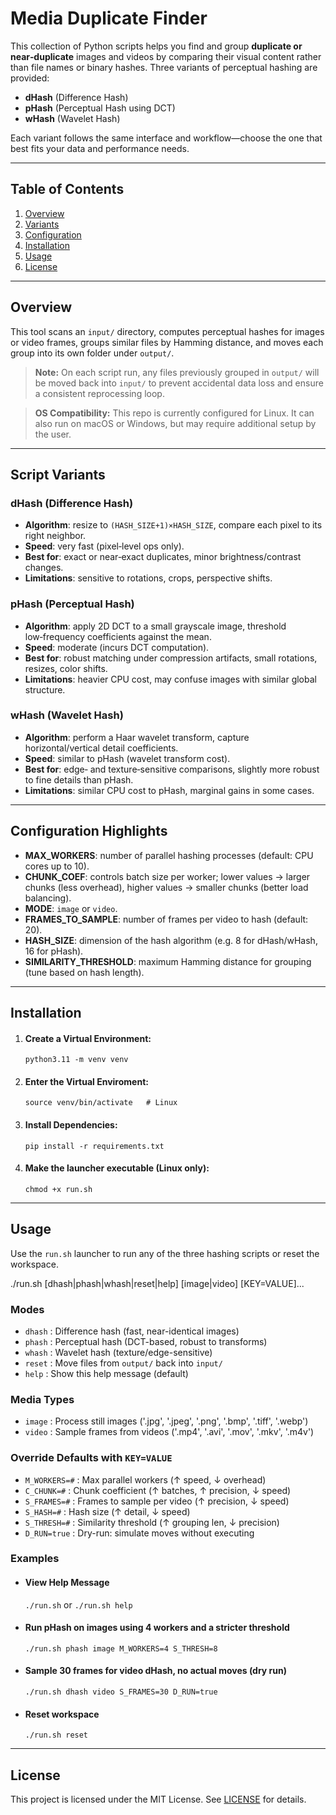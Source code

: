 # Media Duplicate Finder

This collection of Python scripts helps you find and group **duplicate or near‑duplicate** images and videos by comparing their visual content rather than file names or binary hashes. Three variants of perceptual hashing are provided:

* **dHash** (Difference Hash)
* **pHash** (Perceptual Hash using DCT)
* **wHash** (Wavelet Hash)

Each variant follows the same interface and workflow—choose the one that best fits your data and performance needs.

---

## Table of Contents

1. [Overview](#overview)
2. [Variants](#script-variants)
3. [Configuration](#configuration-highlights)
4. [Installation](#installation)
5. [Usage](#usage)
6. [License](#license)

---

## Overview

This tool scans an `input/` directory, computes perceptual hashes for images or video frames, groups similar files by Hamming distance, and moves each group into its own folder under `output/`.

> **Note:** On each script run, any files previously grouped in `output/` will be moved back into `input/` to prevent accidental data loss and ensure a consistent reprocessing loop.

> **OS Compatibility:** This repo is currently configured for Linux. It can also run on macOS or Windows, but may require additional setup by the user.

---

## Script Variants

### dHash (Difference Hash)

* **Algorithm**: resize to `(HASH_SIZE+1)×HASH_SIZE`, compare each pixel to its right neighbor.
* **Speed**: very fast (pixel‑level ops only).
* **Best for**: exact or near‑exact duplicates, minor brightness/contrast changes.
* **Limitations**: sensitive to rotations, crops, perspective shifts.

### pHash (Perceptual Hash)

* **Algorithm**: apply 2D DCT to a small grayscale image, threshold low‑frequency coefficients against the mean.
* **Speed**: moderate (incurs DCT computation).
* **Best for**: robust matching under compression artifacts, small rotations, resizes, color shifts.
* **Limitations**: heavier CPU cost, may confuse images with similar global structure.

### wHash (Wavelet Hash)

* **Algorithm**: perform a Haar wavelet transform, capture horizontal/vertical detail coefficients.
* **Speed**: similar to pHash (wavelet transform cost).
* **Best for**: edge‑ and texture‑sensitive comparisons, slightly more robust to fine details than pHash.
* **Limitations**: similar CPU cost to pHash, marginal gains in some cases.

---

## Configuration Highlights

* **MAX\_WORKERS**: number of parallel hashing processes (default: CPU cores up to 10).
* **CHUNK\_COEF**: controls batch size per worker; lower values → larger chunks (less overhead), higher values → smaller chunks (better load balancing).
* **MODE**: `image` or `video`.
* **FRAMES\_TO\_SAMPLE**: number of frames per video to hash (default: 20).
* **HASH\_SIZE**: dimension of the hash algorithm (e.g. 8 for dHash/wHash, 16 for pHash).
* **SIMILARITY\_THRESHOLD**: maximum Hamming distance for grouping (tune based on hash length).

---

## Installation

1. #### Create a Virtual Environment:
   `python3.11 -m venv venv`

3. #### Enter the Virtual Enviroment:
   `source venv/bin/activate   # Linux`

5. #### Install Dependencies:
   `pip install -r requirements.txt`

7. #### Make the launcher executable (Linux only):
   `chmod +x run.sh`

---

## Usage

Use the `run.sh` launcher to run any of the three hashing scripts or reset the workspace.

./run.sh [dhash|phash|whash|reset|help] [image|video] [KEY=VALUE]...

### Modes

* `dhash`   : Difference hash (fast, near-identical images)
* `phash`   : Perceptual hash (DCT-based, robust to transforms)
* `whash`   : Wavelet hash (texture/edge-sensitive)
* `reset`   : Move files from `output/` back into `input/`
* `help`    : Show this help message (default)

### Media Types

* `image` : Process still images ('.jpg', '.jpeg', '.png', '.bmp', '.tiff', '.webp')
* `video` : Sample frames from videos ('.mp4', '.avi', '.mov', '.mkv', '.m4v')

### Override Defaults with `KEY=VALUE`

* `M_WORKERS=#`    : Max parallel workers (↑ speed, ↓ overhead)
* `C_CHUNK=#`      : Chunk coefficient (↑ batches, ↑ precision, ↓ speed)
* `S_FRAMES=#`     : Frames to sample per video (↑ precision, ↓ speed)
* `S_HASH=#`       : Hash size (↑ detail, ↓ speed)
* `S_THRESH=#`     : Similarity threshold (↑ grouping len, ↓ precision)
* `D_RUN=true`     : Dry-run: simulate moves without executing

### Examples

* #### View Help Message
  `./run.sh` or `./run.sh help`
* #### Run pHash on images using 4 workers and a stricter threshold
  `./run.sh phash image M_WORKERS=4 S_THRESH=8`
* #### Sample 30 frames for video dHash, no actual moves (dry run)
  `./run.sh dhash video S_FRAMES=30 D_RUN=true`
* #### Reset workspace
  `./run.sh reset`

---

## License

This project is licensed under the MIT License. See [LICENSE](LICENSE) for details.
